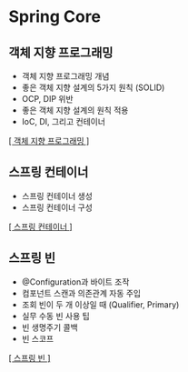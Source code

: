 # Spring Core

## 객체 지향 프로그래밍

- 객체 지향 프로그래밍 개념
- 좋은 객체 지향 설계의 5가지 원칙 (SOLID)
- OCP, DIP 위반
- 좋은 객체 지향 설계의 원칙 적용
- IoC, DI, 그리고 컨테이너

[[ 객체 지향 프로그래밍 ]](https://github.com/woosungkim0123/spring-jpa-deep-dive/tree/master/spring_core/notion/oop)

## 스프링 컨테이너

- 스프링 컨테이너 생성
- 스프링 컨테이너 구성

[[ 스프링 컨테이너 ]](https://github.com/woosungkim0123/spring-jpa-deep-dive/tree/master/spring_core/notion/spring_container)

## 스프링 빈

- @Configuration과 바이트 조작
- 컴포넌트 스캔과 의존관계 자동 주입
- 조회 빈이 두 개 이상일 때 (Qualifier, Primary)
- 실무 수동 빈 사용 팁
- 빈 생명주기 콜백
- 빈 스코프

[[ 스프링 빈 ]](https://github.com/woosungkim0123/spring-jpa-deep-dive/tree/master/spring_core/notion/bean)
